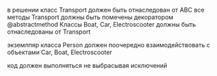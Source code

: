 в решении класс Transport должен быть отнаследован от ABC
все методы Transport должны быть помечены декоратором @abstractmethod
Классы Boat, Car, Electroscooter должны быть отнаследованы от Transport

экземлпяр класса Person должен поочередно взаимодействовать с объектами Car, Boat, Electroscooter

код должен выполняться не выбрасывая исключений
